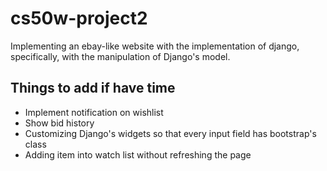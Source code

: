 # cs50w-project2
Implementing an ebay-like website with the implementation of django, specifically, with the manipulation of Django's model.


## Things to add if have time
- Implement notification on wishlist 
- Show bid history
- Customizing Django's widgets so that every input field has bootstrap's class 
- Adding item into watch list without refreshing the page 
